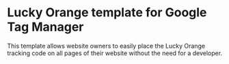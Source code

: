 # Lucky Orange template for Google Tag Manager

This template allows website owners to easily place the Lucky Orange tracking code on all pages of their website without the need for a developer.
